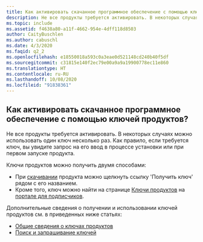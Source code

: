 ```yaml
---
title: Как активировать скачанное программное обеспечение с помощью ключей продуктов?
description: Не все продукты требуется активировать. В некоторых случаях можно использовать один ключ несколько раз. Как правило, если требуется ключ...
ms.topic: include
ms.assetid: f4638a80-a11f-4662-954e-4dff118d8503
author: CaityBuschlen
ms.author: cabuschl
ms.date: 4/3/2020
ms.faqid: q2_2
ms.openlocfilehash: e18550018a593c0a3eae0d521148cd240b40f5df
ms.sourcegitcommit: c31815e140f2ec79e00a9a9a19900778ec11e860
ms.translationtype: HT
ms.contentlocale: ru-RU
ms.lasthandoff: 10/08/2020
ms.locfileid: "91838361"
---
```

## <a name="how-do-i-activate-the-software-i-just-downloaded-using-product-keys"></a>Как активировать скачанное программное обеспечение с помощью ключей продуктов?

Не все продукты требуется активировать. В некоторых случаях можно использовать один ключ несколько раз. Как правило, если требуется ключ, вы увидите запрос на его ввод в процессе установки или при первом запуске продукта.

Ключи продуктов можно получить двумя способами:

- При [скачивании](https://my.visualstudio.com/downloads) продукта можно щелкнуть ссылку \'Получить ключ\' рядом с его названием.
- Кроме того, ключ можно найти на странице [Ключи продуктов](https://my.visualstudio.com/ProductKeys) на [портале для подписчиков](https://my.visualstudio.com/benefits).

Дополнительные сведения о получении и использовании ключей продуктов см. в приведенных ниже статьях:

- [Общие сведения о ключах продуктов](../../../../product-keys.md)
- [Поиск и запрашивание ключей](../../../../find-keys.md)